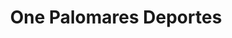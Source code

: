 ---
title: "One Palomares Deportes"
url: /cholula-de-rivadavia/one-palomares-deportes/
shop: deportes
---